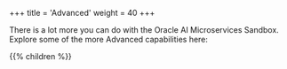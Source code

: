 +++
title = 'Advanced'
weight = 40
+++
<!--
Copyright (c) 2024, 2025, Oracle and/or its affiliates.
Licensed under the Universal Permissive License v1.0 as shown at http://oss.oracle.com/licenses/upl.
-->

There is a lot more you can do with the Oracle AI Microservices Sandbox.  Explore some of the more Advanced capabilities here:

{{% children %}}